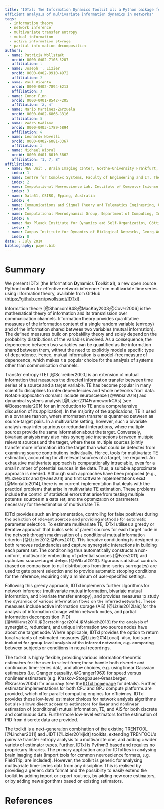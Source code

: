 ```yaml
---
title: 'IDTxl: The Information Dynamics Toolkit xl: a Python package for the
efficient analysis of multivariate information dynamics in networks'
tags:
  - information theory
  - network inference
  - multivariate transfer entropy
  - mutual information
  - active information storage
  - partial information decomposition
authors:
 - name: Patricia Wollstadt
   orcid: 0000-0002-7105-5207
   affiliation: 1
 - name: Joseph T. Lizier
   orcid: 0000-0002-9910-8972
   affiliation: 2
 - name: Raul Vicente
   orcid: 0000-0002-7894-6213
   affiliation: 3
 - name: Conor Finn
   orcid: 0000-0001-8542-4205
   affiliation: "2, 4"
 - name: Mario Martinez-Zarzuela
   orcid: 0000-0002-6866-3316
   affiliation: 5
 - name: Pedro Mediano
   orcid: 0000-0003-1789-5894
   affiliation: 6
 - name: Leonardo Novelli
   orcid: 0000-0002-6081-3367
   affiliation: 2
 - name: Michael Wibral
   orcid: 0000-0001-8010-5862
   affiliation: "1, 7, 8"
affiliations:
 - name: MEG Unit , Brain Imaging Center, Goethe-University Frankfurt, Fankfurt am Main, Germany
   index: 1
 - name: Centre for Complex Systems, Faculty of Engineering and IT, The Univeristy of Sydney, Sydney, Australia
   index: 2
 - name: Computational Neuroscience Lab, Institute of Computer Science, Tartu, Estonia
   index: 3
 - name: Data61, CSIRO, Epping, Australia
   index: 4
 - name: Communications and Signal Theory and Telematics Engineering, University of Valladolid, Valladolid, Spain
   index: 5
 - name: Computational Neurodynamics Group, Department of Computing, Imperial College London, London, United Kingdom
   index: 6
 - name: Max Planck Institute for Dynamics and Self-Organization, Göttingen, Germany
   index: 7
 - name: Campus Institute for Dynamics of Biological Networks, Georg-August Universität, Göttingen, Germany
   index: 8
date: 7 July 2018
bibliography: paper.bib
---
```


# Summary

We present IDTxl (the **I**nformation **D**ynamics **T**oolkit **xl**), a new
open source Python toolbox for effective network inference from multivariate
time series using information theory, available from GitHub
(https://github.com/pwollstadt/IDTxl).

Information theory [@Shannon1948;@MacKay2003;@Cover2006] is the mathematical
theory of information and its transmission over communication channels.
Information theory provides quantitative measures of the information content of
a single random variable (entropy) and of the information shared between two
variables (mutual information). The defined measures build on probability
theory and solely depend on the probability distributions of the variables
involved. As a consequence, the dependence between two variables can be
quantified as the information shared between them, without the need to
explicitly model a specific type of dependence. Hence, mutual information is a
model-free measure of dependence, which makes it a popular choice for the
analysis of systems other than communication channels.

Transfer entropy (TE) [@Schreiber2000] is an extension of mutual information
that measures the directed information transfer between time series of a source
and a target variable. TE has become popular in many scientific disciplines to
infer dependencies and whole networks from data. Notable application domains
include neuroscience [@Wibral2014] and dynamical systems analysis
[@Lizier2014FrameworkCAs] (see @Bossomaier2016 for an introduction to TE and
a comprehensive discussion of its application). In the majority of the
applications, TE is used in a bivariate fashion, where information transfer is
quantified between all source-target pairs. In a multivariate setting, however,
such a bivariate analysis may infer spurious or redundant interactions, where
multiple sources provide the same information about the target. Conversely,
bivariate analysis may also miss synergistic interactions between multiple
relevant sources and the target, where these multiple sources jointly transfer
more information into the target than what could be detected from examining
source contributions individually. Hence, tools for multivariate TE estimation,
accounting for all relevant sources of a target, are required. An exhaustive
multivariate approach is computationally intractable, even for a small number
of potential sources in the data. Thus, a suitable approximate approach is
needed. Although such approaches have been proposed (e.g.,
@Lizier2012 and @Faes2011) and first software implementations exist
[@Montalto2014], there is no current implementation that deals with the
practical problems that arise in multivariate TE estimation. These problems
include the control of statistical errors that arise from testing multiple
potential sources in a data set, and the optimization of parameters necessary
for the estimation of multivariate TE.

IDTxl provides such an implementation, controlling for false positives during
the selection of relevant sources and providing methods for automatic parameter
selection. To estimate multivariate TE, IDTxl utilises a greedy or iterative
approach that builds sets of parent sources for each target node in the network
through maximisation of a conditional mutual information criterion
[@Lizier2012;@Faes2011]. This iterative conditioning is designed to both
removes redundancies and capture synergistic interactions in building each
parent set. The conditioning thus automatically constructs a non-uniform,
multivariate embedding of potential sources [@Faes2011] and optimizes
source-target delays [@Wibral2013]. Rigorous statistical controls (based on
comparison to null distributions from time-series surrogates) are used to gate
parent selection and to provide automatic stopping conditions for the
inference, requiring only a minimum of user-specified settings.

Following this greedy approach, IDTxl implements further algorithms for network
inference (multivariate mutual information, bivariate mutual information, and
bivariate transfer entropy), and provides measures to study the dynamics of
various information flows on the inferred networks. These measures include
active information storage (AIS) [@Lizier2012lais] for the analysis of
information storage within network nodes, and partial information decomposition
(PID) [@Williams2010;@Bertschinger2014;@Makkeh2018] for the analysis of
synergistic, redundant, and unique information two source nodes have about one
target node. Where applicable, IDTxl provides the option to return local
variants of estimated measures [@Lizier2014Local]. Also, tools are included for
group-level analysis of the inferred networks, e.g. comparing between subjects
or conditions in neural recordings.

The toolkit is highly flexible, providing various information-theoretic
estimators for the user to select from; these handle both discrete and
continuous time-series data, and allow choices, e.g. using linear Gaussian
estimators (i.e. Granger causality, @Granger1969) for speed versus nonlinear
estimators (e.g. Kraskov-Stoegbauer-Grassberger, @Kraskov2004) for accuracy
(see the [IDTxl homepage](https://github.com/pwollstadt/IDTxl) for details).
Further, estimator implementations for both CPU and GPU compute platforms are
provided, which offer parallel computing engines for efficiency. IDTxl provides
these low-level estimator choices for network analysis algorithms but also
allows direct access to estimators for linear and nonlinear estimation of
(conditional) mutual information, TE, and AIS for both discrete and continuous
data. Furthermore low-level estimators for the estimation of PID from discrete
data are provided.

The toolkit is a next-generation combination of the existing TRENTOOL
[@Lindner2011] and JIDT [@Lizier2014jidt] toolkits, extending TRENTOOL's
pairwise transfer entropy analysis to a multivariate one, and adding a wider
variety of estimator types. Further, IDTxl is Python3 based and requires no
proprietary libraries. The primary application area for IDTxl lies in analysing
brain imaging data (import tools for common neuroscience formats, e.g.
FieldTrip, are included). However, the toolkit is generic for analysing
multivariate time-series data from any discipline. This is realised by
providing a generic data format and the possibility to easily extend the
toolkit by adding import or export routines, by adding new core estimators, or
by adding new algorithms based on existing estimators.

# References

